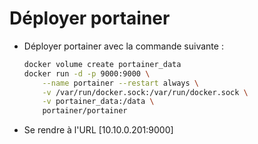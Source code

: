 # Déployer portainer

* Déployer portainer avec la commande suivante :
  ```bash
  docker volume create portainer_data
  docker run -d -p 9000:9000 \
      --name portainer --restart always \
      -v /var/run/docker.sock:/var/run/docker.sock \
      -v portainer_data:/data \
      portainer/portainer
  ```

* Se rendre à l'URL [10.10.0.201:9000]
